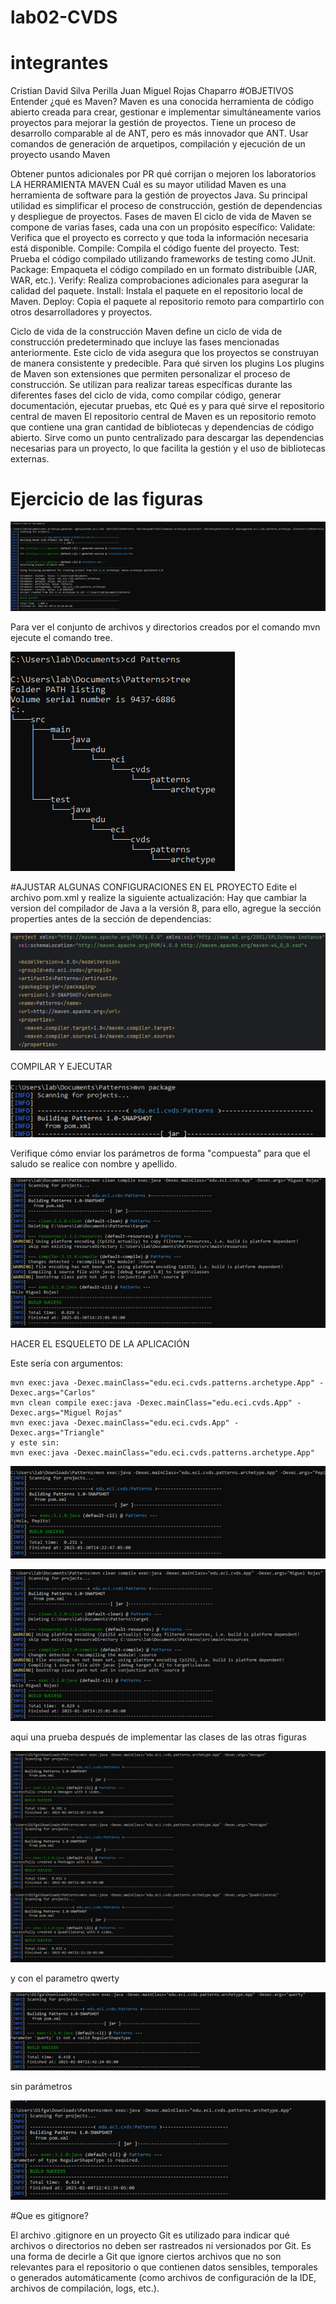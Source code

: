 # lab02-CVDS
# integrantes 
  Cristian David Silva Perilla
  Juan Miguel Rojas Chaparro 
#OBJETIVOS
  Entender ¿qué es Maven?
  Maven es una conocida herramienta de código abierto creada para crear, gestionar e implementar simultáneamente varios proyectos para mejorar la gestión de proyectos. Tiene un proceso de desarrollo comparable al de ANT, pero es más innovador que ANT.
  Usar comandos de generación de arquetipos, compilación y ejecución de un proyecto usando Maven
  
  
  Obtener puntos adicionales por PR qué corrijan o mejoren los laboratorios
  LA HERRAMIENTA MAVEN
  Cuál es su mayor utilidad
  Maven es una herramienta de software para la gestión de proyectos Java. Su principal utilidad es simplificar el proceso de construcción, gestión de dependencias y despliegue de proyectos.
  Fases de maven
  El ciclo de vida de Maven se compone de varias fases, cada una con un propósito específico:
  Validate: Verifica que el proyecto es correcto y que toda la información necesaria está disponible.
  Compile: Compila el código fuente del proyecto.
  Test: Prueba el código compilado utilizando frameworks de testing como JUnit.
  Package: Empaqueta el código compilado en un formato distribuible (JAR, WAR, etc.).
  Verify: Realiza comprobaciones adicionales para asegurar la calidad del paquete.
  Install: Instala el paquete en el repositorio local de Maven.
  Deploy: Copia el paquete al repositorio remoto para compartirlo con otros desarrolladores y proyectos.
  
  
  Ciclo de vida de la construcción
  Maven define un ciclo de vida de construcción predeterminado que incluye las fases mencionadas anteriormente. Este ciclo de vida asegura que los proyectos se construyan de manera consistente y predecible.
  Para qué sirven los plugins
  Los plugins de Maven son extensiones que permiten personalizar el proceso de construcción. Se utilizan para realizar tareas específicas durante las diferentes fases del ciclo de vida, como compilar código, generar documentación, ejecutar pruebas, etc
  Qué es y para qué sirve el repositorio central de maven
  El repositorio central de Maven es un repositorio remoto que contiene una gran cantidad de bibliotecas y dependencias de código abierto. Sirve como un punto centralizado para descargar las dependencias necesarias para un proyecto, lo que facilita la gestión y el uso de    bibliotecas externas.
# Ejercicio de las figuras 

  ![Logo de mi proyecto](images02/Imagen1.png)
  
  Para ver el conjunto de archivos y directorios creados por el comando mvn ejecute el comando tree.
  
  ![Logo de mi proyecto](images02/Imagen2.png)
  
#AJUSTAR ALGUNAS CONFIGURACIONES EN EL PROYECTO
  Edite el archivo pom.xml y realize la siguiente actualización:
  Hay que cambiar la version del compilador de Java a la versión 8, para ello, agregue la sección properties antes de la sección de dependencias:
  
  ![Logo de mi proyecto](images02/Imagen3.png)
    
  COMPILAR Y EJECUTAR
  
  ![Logo de mi proyecto](images02/Imagen4.png)
  
  Verifique cómo enviar los parámetros de forma "compuesta" para que el saludo se realice con nombre y apellido.
    
  ![Logo de mi proyecto](images02/Imagen5.png)
  
  HACER EL ESQUELETO DE LA APLICACIÓN
  
  Este sería con argumentos:
  
    mvn exec:java -Dexec.mainClass="edu.eci.cvds.patterns.archetype.App" -Dexec.args="Carlos"
    mvn clean compile exec:java -Dexec.mainClass="edu.eci.cvds.App" -Dexec.args="Miguel Rojas"
    mvn exec:java -Dexec.mainClass="edu.eci.cvds.App" -Dexec.args="Triangle"
    y este sin:
    mvn exec:java -Dexec.mainClass="edu.eci.cvds.patterns.archetype.App"
    
  ![Logo de mi proyecto](images02/Imagen6.png)
  
  ![Logo de mi proyecto](images02/Imagen7.png)
  
  aqui una prueba después de implementar las clases de las otras figuras 
  
  ![Logo de mi proyecto](images02/Imagen8.png)
  
  y con el parametro qwerty 
  
  ![Logo de mi proyecto](images02/Imagen9.png)
  
  sin parámetros 
  
  ![Logo de mi proyecto](images02/Imagen10.png)
  
  #Que es gitignore?
    
  El archivo .gitignore en un proyecto Git es utilizado para indicar qué archivos o directorios no deben ser rastreados ni versionados por Git. Es una forma de decirle a Git que ignore ciertos archivos que no son relevantes para el repositorio o que contienen datos        sensibles, temporales o generados automáticamente (como archivos de configuración de la IDE, archivos de compilación, logs, etc.).


    

  
  
